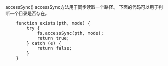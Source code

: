accessSync()
accessSync方法用于同步读取一个路径。
下面的代码可以用于判断一个目录是否存在。
<pre>
    function exists(pth, mode) {
        try {
            fs.accessSync(pth, mode);
            return true;
        } catch (e) {
            return false;
        }
    }
</pre>